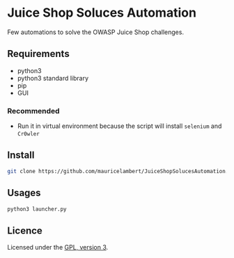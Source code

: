 # Juice Shop Soluces Automation

Few automations to solve the OWASP Juice Shop challenges.

## Requirements

 - python3
 - python3 standard library
 - pip
 - GUI

### Recommended

 - Run it in virtual environment because the script will install `selenium` and `Cr0wler`

## Install

```bash
git clone https://github.com/mauricelambert/JuiceShopSolucesAutomation.git .
```

## Usages

```bash
python3 launcher.py
```

## Licence

Licensed under the [GPL, version 3](https://www.gnu.org/licenses/).
